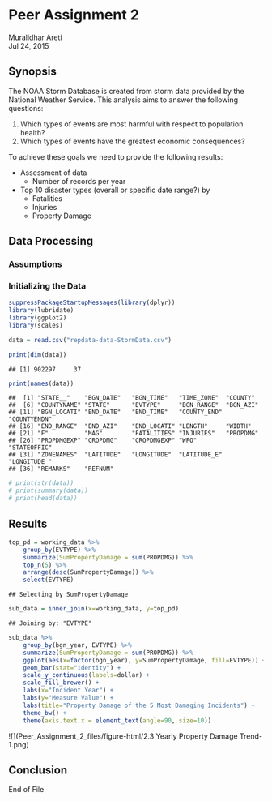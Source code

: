 # Peer Assignment 2
Muralidhar Areti  
Jul 24, 2015

## Synopsis
The NOAA Storm Database is created from storm data provided by the National Weather Service. This analysis aims to answer the following questions:  

1. Which types of events are most harmful with respect to population health?  
2. Which types of events have the greatest economic consequences?  

To achieve these goals we need to provide the following results:  

* Assessment of data  
    - Number of records per year  
* Top 10 disaster types (overall or specific date range?) by  
    - Fatalities  
    - Injuries  
    - Property Damage  


## Data Processing


### Assumptions


### Initializing the Data


```r
suppressPackageStartupMessages(library(dplyr))
library(lubridate)
library(ggplot2)
library(scales)
```




```r
data = read.csv("repdata-data-StormData.csv")
```


```r
print(dim(data))
```

```
## [1] 902297     37
```

```r
print(names(data))
```

```
##  [1] "STATE__"    "BGN_DATE"   "BGN_TIME"   "TIME_ZONE"  "COUNTY"    
##  [6] "COUNTYNAME" "STATE"      "EVTYPE"     "BGN_RANGE"  "BGN_AZI"   
## [11] "BGN_LOCATI" "END_DATE"   "END_TIME"   "COUNTY_END" "COUNTYENDN"
## [16] "END_RANGE"  "END_AZI"    "END_LOCATI" "LENGTH"     "WIDTH"     
## [21] "F"          "MAG"        "FATALITIES" "INJURIES"   "PROPDMG"   
## [26] "PROPDMGEXP" "CROPDMG"    "CROPDMGEXP" "WFO"        "STATEOFFIC"
## [31] "ZONENAMES"  "LATITUDE"   "LONGITUDE"  "LATITUDE_E" "LONGITUDE_"
## [36] "REMARKS"    "REFNUM"
```

```r
# print(str(data))
# print(summary(data))
# print(head(data))
```

## Results



```r
top_pd = working_data %>%
    group_by(EVTYPE) %>%
    summarize(SumPropertyDamage = sum(PROPDMG)) %>%
    top_n(5) %>% 
    arrange(desc(SumPropertyDamage)) %>%
    select(EVTYPE)
```

```
## Selecting by SumPropertyDamage
```

```r
sub_data = inner_join(x=working_data, y=top_pd)
```

```
## Joining by: "EVTYPE"
```

```r
sub_data %>% 
    group_by(bgn_year, EVTYPE) %>%
    summarize(SumPropertyDamage = sum(PROPDMG)) %>%
    ggplot(aes(x=factor(bgn_year), y=SumPropertyDamage, fill=EVTYPE)) + 
    geom_bar(stat="identity") + 
    scale_y_continuous(labels=dollar) +
    scale_fill_brewer() +
    labs(x="Incident Year") + 
    labs(y="Measure Value") + 
    labs(title="Property Damage of the 5 Most Damaging Incidents") +
    theme_bw() +
    theme(axis.text.x = element_text(angle=90, size=10))
```

![](Peer_Assignment_2_files/figure-html/2.3 Yearly Property Damage Trend-1.png) 

## Conclusion


End of File
